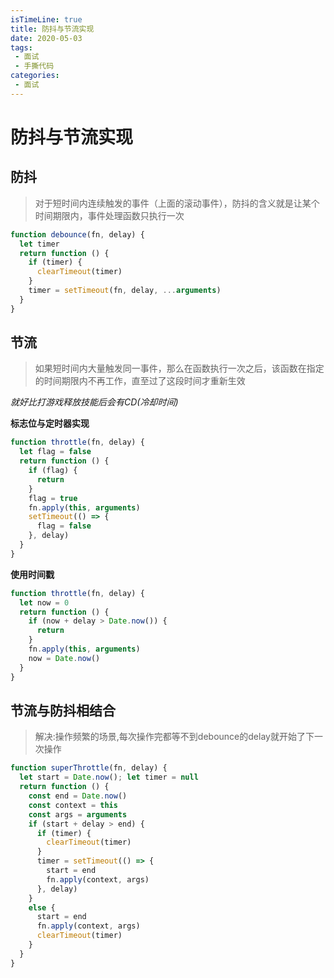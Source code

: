 ```yaml
---
isTimeLine: true
title: 防抖与节流实现
date: 2020-05-03
tags:
 - 面试
 - 手撕代码
categories:
 - 面试
---
```

# 防抖与节流实现

## 防抖
>对于短时间内连续触发的事件（上面的滚动事件），防抖的含义就是让某个时间期限内，事件处理函数只执行一次

```js
function debounce(fn, delay) {
  let timer
  return function () {
    if (timer) {
      clearTimeout(timer)
    }
    timer = setTimeout(fn, delay, ...arguments)
  }
}
```

## 节流
>如果短时间内大量触发同一事件，那么在函数执行一次之后，该函数在指定的时间期限内不再工作，直至过了这段时间才重新生效

*就好比打游戏释放技能后会有CD(冷却时间)*

**标志位与定时器实现**
```js
function throttle(fn, delay) {
  let flag = false
  return function () {
    if (flag) {
      return
    }
    flag = true
    fn.apply(this, arguments)
    setTimeout(() => {
      flag = false
    }, delay)
  }
}
```

**使用时间戳**
```js
function throttle(fn, delay) {
  let now = 0
  return function () {
    if (now + delay > Date.now()) {
      return
    }
    fn.apply(this, arguments)
    now = Date.now()
  }
}
```

## 节流与防抖相结合
>解决:操作频繁的场景,每次操作完都等不到debounce的delay就开始了下一次操作

```js
function superThrottle(fn, delay) {
  let start = Date.now(); let timer = null
  return function () {
    const end = Date.now()
    const context = this
    const args = arguments
    if (start + delay > end) {
      if (timer) {
        clearTimeout(timer)
      }
      timer = setTimeout(() => {
        start = end
        fn.apply(context, args)
      }, delay)
    }
    else {
      start = end
      fn.apply(context, args)
      clearTimeout(timer)
    }
  }
}
```

